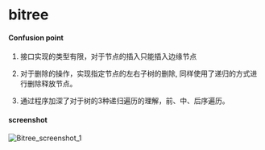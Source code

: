 bitree
====

#### Confusion point ####

1. 接口实现的类型有限，对于节点的插入只能插入边缘节点

2. 对于删除的操作，实现指定节点的左右子树的删除, 同样使用了递归的方式进行删除释放节点。

3. 通过程序加深了对于树的3种递归遍历的理解，前、中、后序遍历。

#### screenshot ####

![Bitree_screenshot_1](https://github.com/pench3r/Program-Study/blob/master/c/Algorithm/bitree/bitree_1.png)

